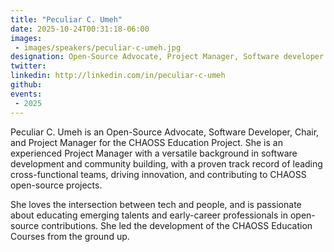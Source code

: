 ```yaml
---
title: "Peculiar C. Umeh"
date: 2025-10-24T00:31:18-06:00
images: 
 - images/speakers/peculiar-c-umeh.jpg
designation: Open-Source Advocate, Project Manager, Software developer and Community Builder
twitter: 
linkedin: http://linkedin.com/in/peculiar-c-umeh
github: 
events:
 - 2025
---
```


Peculiar C. Umeh is an Open-Source Advocate, Software Developer, Chair, and Project Manager for the CHAOSS Education Project. She is an experienced Project Manager with a versatile background in software development and community building, with a proven track record of leading cross-functional teams, driving innovation, and contributing to CHAOSS open-source projects.

She loves the intersection between tech and people, and is passionate about educating emerging talents and early-career professionals in open-source contributions. She led the development of the CHAOSS Education Courses from the ground up.